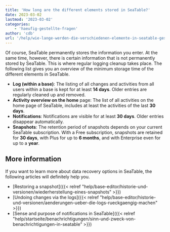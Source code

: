 ```yaml
---
title: 'How long are the different elements stored in SeaTable?'
date: 2023-03-02
lastmod: '2023-03-02'
categories:
    - 'haeufig-gestellte-fragen'
author: 'cdb'
url: '/help/wie-lange-werden-die-verschiedenen-elemente-in-seatable-gespeichert'
---
```


Of course, SeaTable permanently stores the information you enter. At the same time, however, there is certain information that is not permanently stored by SeaTable. This is where regular logging cleanup takes place. The following list gives you an overview of the minimum storage time of the different elements in SeaTable.

- **Log (within a base)**: The listing of all changes and activities from all users within a base is kept for at least **14 days**. Older entries are regularly cleaned up and removed.
- **Activity overview on the home** page: The list of all activities on the home page of SeaTable, includes at least the activities of the last **30 days**.
- **Notifications**: Notifications are visible for at least **30 days**. Older entries disappear automatically.
- **Snapshots**: The retention period of snapshots depends on your current SeaTable subscription. With a Free subscription, snapshots are retained for **30 days**, with Plus for up to **6 months**, and with Enterprise even for up to a **year**.

## More information

If you want to learn more about data recovery options in SeaTable, the following articles will definitely help you.

- [Restoring a snapshot]({{< relref "help/base-editor/historie-und-versionen/wiederherstellung-eines-snapshots" >}})
- [Undoing changes via the logs]({{< relref "help/base-editor/historie-und-versionen/aenderungen-ueber-die-logs-rueckgaengig-machen" >}})
- [Sense and purpose of notifications in SeaTable]({{< relref "help/startseite/benachrichtigungen/sinn-und-zweck-von-benachrichtigungen-in-seatable" >}})
